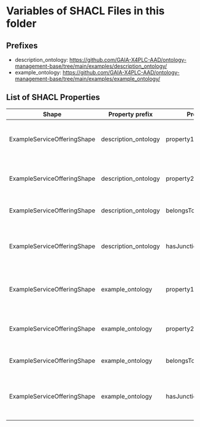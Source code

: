# Variables of SHACL Files in this folder

## Prefixes

- description_ontology: <https://github.com/GAIA-X4PLC-AAD/ontology-management-base/tree/main/examples/description_ontology/>
- example_ontology: <https://github.com/GAIA-X4PLC-AAD/ontology-management-base/tree/main/examples/example_ontology/>

## List of SHACL Properties

| Shape | Property prefix | Property | MinCount | MaxCount | Description | Datatype/NodeKind | Filename |
| --- | --- | --- | --- | --- | --- | --- | --- |
| ExampleServiceOfferingShape | description_ontology | property1 | 1 |  | A description that describes property 1. | <http://www.w3.org/2001/XMLSchema#string> | description_shacl.ttl |
| ExampleServiceOfferingShape | description_ontology | property2 | 1 |  | A description that describes property 2. | <http://www.w3.org/2001/XMLSchema#string> | description_shacl.ttl |
| ExampleServiceOfferingShape | description_ontology | belongsTo | 1 |  | Identifier of related Self Description. | <http://www.w3.org/ns/shacl#IRI> | description_shacl.ttl |
| ExampleServiceOfferingShape | description_ontology | hasJunctionIntersection | 1 | 1 | Further description of the content of the scenario | <http://www.w3.org/ns/shacl#IRI> | description_shacl.ttl |
| ExampleServiceOfferingShape | example_ontology | property1 | 1 |  | A description that describes property 1. | <http://www.w3.org/2001/XMLSchema#string> | example_shacl.ttl |
| ExampleServiceOfferingShape | example_ontology | property2 | 1 |  | A description that describes property 2. | <http://www.w3.org/2001/XMLSchema#string> | example_shacl.ttl |
| ExampleServiceOfferingShape | example_ontology | belongsTo | 1 |  | Identifier of related Self Description. | <http://www.w3.org/ns/shacl#IRI> | example_shacl.ttl |
| ExampleServiceOfferingShape | example_ontology | hasJunctionIntersection | 1 | 1 | Further description of the content of the scenario | <http://www.w3.org/ns/shacl#IRI> | example_shacl.ttl |
